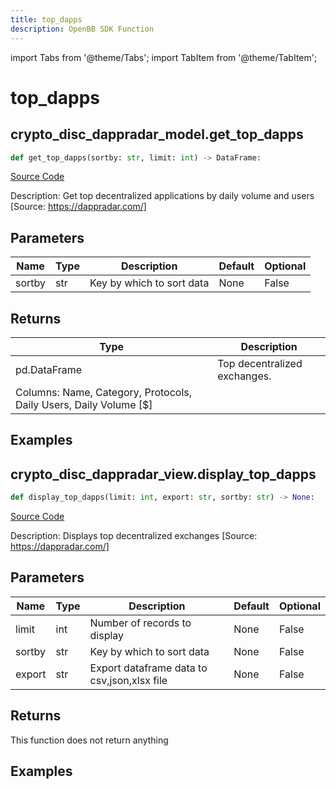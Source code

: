 ```yaml
---
title: top_dapps
description: OpenBB SDK Function
---
```


import Tabs from '@theme/Tabs';
import TabItem from '@theme/TabItem';

# top_dapps

<Tabs>
<TabItem value="model" label="Model" default>

## crypto_disc_dappradar_model.get_top_dapps

```python title='openbb_terminal/cryptocurrency/discovery/dappradar_model.py'
def get_top_dapps(sortby: str, limit: int) -> DataFrame:
```
[Source Code](https://github.com/OpenBB-finance/OpenBBTerminal/tree/main/openbb_terminal/cryptocurrency/discovery/dappradar_model.py#L207)

Description: Get top decentralized applications by daily volume and users [Source: https://dappradar.com/]

## Parameters

| Name | Type | Description | Default | Optional |
| ---- | ---- | ----------- | ------- | -------- |
| sortby | str | Key by which to sort data | None | False |

## Returns

| Type | Description |
| ---- | ----------- |
| pd.DataFrame | Top decentralized exchanges.
Columns: Name, Category, Protocols, Daily Users, Daily Volume [$] |

## Examples



</TabItem>
<TabItem value="view" label="View">

## crypto_disc_dappradar_view.display_top_dapps

```python title='openbb_terminal/cryptocurrency/discovery/dappradar_view.py'
def display_top_dapps(limit: int, export: str, sortby: str) -> None:
```
[Source Code](https://github.com/OpenBB-finance/OpenBBTerminal/tree/main/openbb_terminal/cryptocurrency/discovery/dappradar_view.py#L133)

Description: Displays top decentralized exchanges [Source: https://dappradar.com/]

## Parameters

| Name | Type | Description | Default | Optional |
| ---- | ---- | ----------- | ------- | -------- |
| limit | int | Number of records to display | None | False |
| sortby | str | Key by which to sort data | None | False |
| export | str | Export dataframe data to csv,json,xlsx file | None | False |

## Returns

This function does not return anything

## Examples



</TabItem>
</Tabs>
